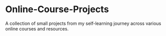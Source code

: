 # Online-Course-Projects
A collection of small projects from my self-learning journey across various online courses and resources.
